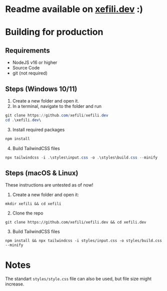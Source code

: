 # Readme available on [xefili.dev](https://learn.xefili.dev/) :)

# Building for production

## Requirements

- NodeJS v16 or higher
- Source Code
- git (not required)

## Steps (Windows 10/11)

1. Create a new folder and open it.
2. In a terminal, navigate to the folder and run 
```powershell
git clone https://github.com/xefili/xefili.dev
cd .\xefili.dev\
```
3. Install required packages
```powershell
npm install
```
4. Build TailwindCSS files
```powershell
npx tailwindcss -i .\styles\input.css -o .\styles\build.css --minify
```

## Steps (macOS & Linux)

These instructions are untested as of now!

1. Create a new folder and open it:
```shell
mkdir xefili && cd xefili
```
2. Clone the repo
```shell
git clone https://github.com/xefili/xefili.dev && cd xefili.dev
```
3. Build TailwindCSS files
```shell
npm install && npx tailwindcss -i styles/input.css -o styles/build.css --minify
```

# Notes
The standart `styles/style.css` file can also be used, but file size might increase.